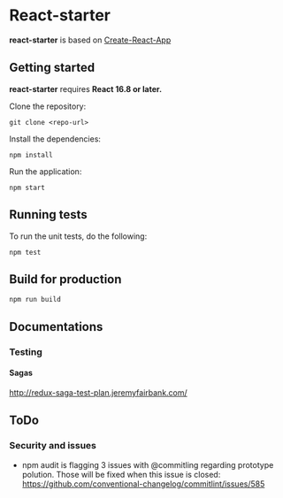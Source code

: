 # React-starter

**react-starter** is based on [Create-React-App](https://facebook.github.io/create-react-app/)

## Getting started

**react-starter** requires **React 16.8 or later.**

Clone the repository:

```
git clone <repo-url>
```

Install the dependencies:

```
npm install
```

Run the application:

```
npm start
```

## Running tests

To run the unit tests, do the following:

```
npm test
```

## Build for production

```
npm run build
```

## Documentations

### Testing

#### Sagas

http://redux-saga-test-plan.jeremyfairbank.com/

## ToDo

### Security and issues

- npm audit is flagging 3 issues with @commitling regarding prototype polution. Those will be fixed when this issue is closed: https://github.com/conventional-changelog/commitlint/issues/585
